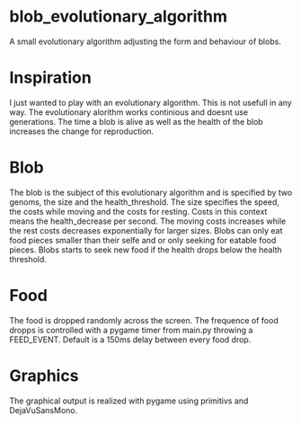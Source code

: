 # blob_evolutionary_algorithm
A small evolutionary algorithm adjusting the form and behaviour of blobs.

# Inspiration
I just wanted to play with an evolutionary algorithm.
This is not usefull in any way.
The evolutionary alorithm works continious and doesnt use
generations. The time a blob is alive as well as the health
of the blob increases the change for reproduction.

# Blob
The blob is the subject of this evolutionary algorithm and
is specified by two genoms, the size and the health_threshold.
The size specifies the speed, the costs while moving
and the costs for resting. Costs in this context means
the health_decrease per second.
The moving costs increases while the rest costs decreases
exponentially for larger sizes.
Blobs can only eat food pieces smaller than their selfe
and or only seeking for eatable food pieces.
Blobs starts to seek new food if the health drops below
the health threshold.

# Food
The food is dropped randomly across the screen.
The frequence of food dropps is controlled with a pygame
timer from main.py throwing a FEED_EVENT.
Default is a 150ms delay between every food drop.

# Graphics
The graphical output is realized with pygame using primitivs
and DejaVuSansMono.
